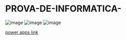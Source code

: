 # PROVA-DE-INFORMATICA-

![image](https://github.com/user-attachments/assets/56bc546a-af3e-46d7-be45-cf16425138d7)
![image](https://github.com/user-attachments/assets/826ee972-4f1d-4cc0-8d45-74ac522d9e8c)
![image](https://github.com/user-attachments/assets/96d470c9-95fd-4a68-a453-4b312cda6548)

[power apps link](https://make.powerapps.com/e/419f15ca-2644-e087-a73c-a00e8e7836ee/canvas/?action=edit&entity-logical-name=cr803_producao&entity-set-name=cr803_producaos&solution-id=00000001-0000-0000-0001-00000000009b&app-name=Aplicativo&type=NL&app-id=%2Fproviders%2FMicrosoft.PowerApps%2Fapps%2Fa3afbceb-8312-45d2-977c-a6aed906b1f3)
